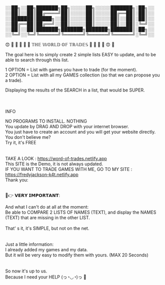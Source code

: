 
░░██╗░░██╗███████╗██╗░░░░░██╗░░░░░███████╗░██╗░░
░░██║░░██║██╔════╝██║░░░░░██║░░░░░██╔══██║░██║░░
░░███████║█████╗░░██║░░░░░██║░░░░░██║░░██║░██║░░
░░██╔══██║██╔══╝░░██║░░░░░██║░░░░░██║░░██║░╚═╝░░
░░██║░░██║███████╗███████╗███████╗███████║░██╗░░
░░╚═╝░░╚═╝╚══════╝╚══════╝╚══════╝╚══════╝░╚═╝░░ 

😍 🤩 🔶 🔷 🔸 🔹 𝕋ℍ𝔼 𝕎𝕆ℝ𝕃𝔻 𝕆𝔽 𝕋ℝ𝔸𝔻𝔼𝕊 🔹 🔸 🔷 🔶 😍 🤩

The goal here is to simply create 2 simple lists EASY to update, and to be able to search through this list.<br> 

1 OPTION  = List with games you have to trade (for the moment).<br>
2 OPTION = List with all my GAMES collection (so that we can propose you a trade).<br>

Displaying the results of the SEARCH in a list, that would be SUPER.<br>
<br>
<br>
<br>
INFO<br>

NO PROGRAMS TO INSTALL. NOTHING<br>
You update by DRAG AND DROP with your internet browser.<br>
You just have to create an account and you will get your website directly.<br>
You don't believe me?<br>
Try it, it's FREE<br>
<br>
<br>TAKE A LOOK : https://word-of-trades.netlify.app<br>
This SITE is the Demo, it is not always updated.<br>
IF YOU WANT TO TRADE GAMES WITH ME, GO TO MY SITE : https://fredyjackson-k4t.netlify.app<br>
Thank you: 
<br>
<br>


💋👉 𝗩𝗘𝗥𝗬 𝗜𝗠𝗣𝗢𝗥𝗧𝗔𝗡𝗧:<br>

And what I can't do at all at the moment:<br>
Be able to COMPARE 2 LISTS OF NAMES (TEXT), and display the NAMES (TEXT) that are missing in the other LIST.<br>
<br>
That' s it, it's SIMPLE, but not on the net.<br>
<br>
<br>
Just a little information:<br>
I already added my games and my data.<br>
But it will be very easy to modify them with yours. (MAX 20 Seconds)<br>
<br>
<br>
So now it's up to us.<br>
Because I need your HELP  (っ◔◡◔)っ 💖

